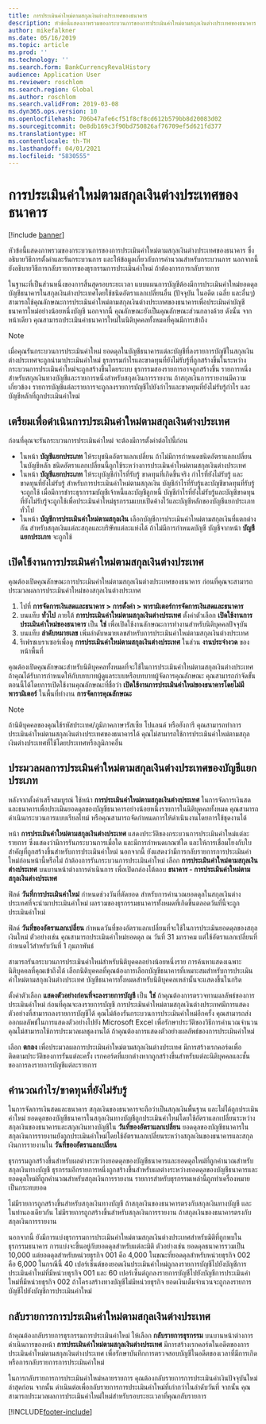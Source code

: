 ```yaml
---
title: การประเมินค่าใหม่ตามสกุลเงินต่างประเทศของธนาคาร
description: หัวข้อนี้แสดงภาพรวมของกระบวนการของการประเมินค่าใหม่ตามสกุลเงินต่างประเทศของธนาคาร ซึ่งประกอบด้วยข้อมูลเกี่ยวกับการตั้งค่า การรันกระบวนการ การคำนวณสำหรับกระบวนการ และการกลับรายการของธุรกรรมการประเมินค่าสินค้าคงคลังใหม่
author: mikefalkner
ms.date: 05/16/2019
ms.topic: article
ms.prod: ''
ms.technology: ''
ms.search.form: BankCurrencyRevalHistory
audience: Application User
ms.reviewer: roschlom
ms.search.region: Global
ms.author: roschlom
ms.search.validFrom: 2019-03-08
ms.dyn365.ops.version: 10
ms.openlocfilehash: 706b47afe6cf51f8cf8cd612b579bb8d20083d02
ms.sourcegitcommit: 0e8db169c3f90bd750826af76709ef5d621fd377
ms.translationtype: HT
ms.contentlocale: th-TH
ms.lasthandoff: 04/01/2021
ms.locfileid: "5830555"
---
```

# <a name="bank-foreign-currency-revaluation"></a>การประเมินค่าใหม่ตามสกุลเงินต่างประเทศของธนาคาร

[!include [banner](../includes/banner.md)]


หัวข้อนี้แสดงภาพรวมของกระบวนการของการประเมินค่าใหม่ตามสกุลเงินต่างประเทศของธนาคาร ซึ่งอธิบายวิธีการตั้งค่าและรันกระบวนการ และให้ข้อมูลเกี่ยวกับการคำนวณสำหรับกระบวนการ นอกจากนี้ ยังอธิบายวิธีการกลับรายการของธุรกรรมการประเมินค่าใหม่ ถ้าต้องการการกลับรายการ

ในฐานะที่เป็นส่วนหนึ่งของการสิ้นสุดรอบระยะเวลา แบบแผนการบัญชีต้องมีการประเมินค่าใหม่ยอดดุลบัญชีธนาคารในสกุลเงินต่างประเทศโดยใช้ชนิดอัตราแลกเปลี่ยนอื่น (ปัจจุบัน ในอดีต เฉลี่ย และอื่นๆ) สามารถใช้คุณลักษณะการประเมินค่าใหม่ตามสกุลเงินต่างประเทศของธนาคารเพื่อประเมินค่าบัญชีธนาคารใหม่อย่างน้อยหนึ่งบัญชี นอกจากนี้ คุณลักษณะยังเป็นคุณลักษณะส่วนกลางด้วย ดังนั้น จากหน้าเดียว คุณสามารถประเมินค่าธนาคารใหม่ในนิติบุคคลทั้งหมดที่คุณมีการเข้าถึง

> [!NOTE]
> เมื่อคุณรันกระบวนการประเมินค่าใหม่ ยอดดุลในบัญชีธนาคารแต่ละบัญชีที่ลงรายการบัญชีในสกุลเงินต่างประเทศจะถูกนำมาประเมินค่าใหม่ ธุรกรรมกำไรและขาดทุนที่ยังไม่รับรู้ที่ถูกสร้างขึ้นในระหว่างกระบวนการประเมินค่าใหม่จะถูกสร้างขึ้นโดยระบบ ธุรกรรมสองรายการอาจถูกสร้างขึ้น รายการหนึ่งสำหรับสกุลเงินทางบัญชีและรายการหนึ่งสำหรับสกุลเงินการรายงาน ถ้าสกุลเงินการรายงานมีความเกี่ยวข้อง รายการบัญชีแต่ละรายการจะถูกลงรายการบัญชีไปยังกำไรและขาดทุนที่ยังไม่รับรู้กำไร และบัญชีหลักที่ถูกประเมินค่าใหม่

## <a name="prepare-to-run-foreign-currency-revaluation"></a>เตรียมเพื่อดำเนินการประเมินค่าใหม่ตามสกุลเงินต่างประเทศ

ก่อนที่คุณจะรันกระบวนการประเมินค่าใหม่ จะต้องมีการตั้งค่าต่อไปนี้ก่อน

- ในหน้า **บัญชีแยกประเภท** ให้ระบุชนิดอัตราแลกเปลี่ยน ถ้าไม่มีการกำหนดชนิดอัตราแลกเปลี่ยนในบัญชีหลัก ชนิดอัตราแลกเปลี่ยนนี้ถูกใช้ระหว่างการประเมินค่าใหม่ตามสกุลเงินต่างประเทศ
- ในหน้า **บัญชีแยกประเภท** ให้ระบุบัญชีกำไรที่รับรู้ ขาดทุนที่เกิดขึ้นจริง กำไรที่ยังไม่รับรู้ และขาดทุนที่ยังไม่รับรู้ สำหรับการประเมินค่าใหม่ตามสกุลเงิน บัญชีกำไรที่รับรู้และบัญชีขาดทุนที่รับรู้จะถูกใช้ เมื่อมีการชำระธุรกรรมบัญชีเจ้าหนี้และบัญชีลูกหนี้ บัญชีกำไรที่ยังไม่รับรู้และบัญชีขาดทุนที่ยังไม่รับรู้จะถูกใช้เพื่อประเมินค่าใหม่ธุรกรรมแบบเปิดค้างไว้และบัญชีหลักของบัญชีแยกประเภททั่วไป
- ในหน้า **บัญชีการประเมินค่าใหม่ตามสกุลเงิน** เลือกบัญชีการประเมินค่าใหม่ตามสกุลเงินที่แตกต่างกัน สำหรับสกุลเงินแต่ละสกุลและบริษัทแต่ละแห่งได้ ถ้าไม่มีการกำหนดบัญชี บัญชีจากหน้า **บัญชีแยกประเภท** จะถูกใช้

## <a name="enable-foreign-currency-revaluation"></a>เปิดใช้งานการประเมินค่าใหม่ตามสกุลเงินต่างประเทศ

คุณต้องเปิดคุณลักษณะการประเมินค่าใหม่ตามสกุลเงินต่างประเทศของธนาคาร ก่อนที่คุณจะสามารถประมวลผลการประเมินค่าใหม่ของสกุลเงินต่างประเทศ

1. ไปที่ **การจัดการเงินสดและธนาคาร \> การตั้งค่า \> พารามิเตอร์การจัดการเงินสดและธนาคาร**
2. บนแท็บ **ทั่วไป** ภายใต้ **การประเมินค่าใหม่ตามสกุลเงินต่างประเทศ** ตั้งค่าตัวเลือก **เปิดใช้งานการประเมินค่าใหม่ของธนาคาร** เป็น **ใช่** เพื่อเปิดใช้งานลักษณะการทำงานสำหรับนิติบุคคลปัจจุบัน 
3. บนแท็บ **ลำดับหมายเลข** เพิ่มลำดับหมายเลขสำหรับการประเมินค่าใหม่ตามสกุลเงินต่างประเทศ
4. รีเฟรชเบราเซอร์เพื่อดู **การประเมินค่าใหม่ตามสกุลเงินต่างประเทศ** ในส่วน **งานประจำงวด** ของหน้าพื้นที่

คุณต้องเปิดคุณลักษณะสำหรับนิติบุคคลทั้งหมดที่จะใช้ในการประเมินค่าใหม่ตามสกุลเงินต่างประเทศ ถ้าคุณได้รับการกำหนดให้กับบทบาทผู้ดูแลระบบหรือบทบาทผู้จัดการคุณลักษณะ คุณสามารถกำจัดขั้นตอนนี้ได้โดยการเปิดใช้งานคุณลักษณะที่ชื่อว่า **เปิดใช้งานการประเมินค่าใหม่ของธนาคารโดยไม่มีพารามิเตอร์** ในพื้นที่ทำงาน **การจัดการคุณลักษณะ**

> [!NOTE]
> ถ้านิติบุคคลของคุณใช้รหัสประเทศ/ภูมิภาคภาษารัสเซีย โปแลนด์ หรือฮังการี คุณสามารถทำการประเมินค่าใหม่ตามสกุลเงินต่างประเทศของธนาคารได้ คุณไม่สามารถใช้การประเมินค่าใหม่ตามสกุลเงินต่างประเทศที่ใช้โดยประเทศหรือภูมิภาคอื่น

## <a name="process-foreign-currency-revaluation"></a>ประมวลผลการประเมินค่าใหม่ตามสกุลเงินต่างประเทศของบัญชีแยกประเภท

หลังจากตั้งค่าเสร็จสมบูรณ์ ใช้หน้า **การประเมินค่าใหม่ตามสกุลเงินต่างประเทศ** ในการจัดการเงินสดและธนาคารเพื่อประเมินยอดดุลของบัญชีธนาคารอย่างน้อยหนึ่งรายการในนิติบุคคลทั้งหมด คุณสามารถดำเนินกระบวนการแบบเรียลไทม์ หรือคุณสามารถจัดกำหนดการให้ดำเนินงานโดยการใช้ชุดงานได้

หน้า **การประเมินค่าใหม่ตามสกุลเงินต่างประเทศ** แสดงประวัติของกระบวนการประเมินค่าใหม่แต่ละรายการ ซึ่งแสดงว่ามีการรันกระบวนการเมื่อใด และมีการกำหนดเกณฑ์ใด และให้การเชื่อมโยงกับใบสำคัญที่ถูกสร้างขึ้นสำหรับการประเมินค่าใหม่ นอกจากนี้ ยังแสดงว่ามีการกลับรายการการประเมินค่าใหม่ก่อนหน้านี้หรือไม่ ถ้าต้องการรันกระบวนการประเมินค่าใหม่ เลือก **การประเมินค่าใหม่ตามสกุลเงินต่างประเทศ** บนบานหน้าต่างการดำเนินการ เพื่อเปิดกล่องโต้ตอบ **ธนาคาร - การประเมินค่าใหม่ตามสกุลเงินต่างประเทศ**

ฟิลด์ **วันที่การประเมินค่าใหม่** กำหนดช่วงวันที่ตัดยอด สำหรับการคำนวณยอดดุลในสกุลเงินต่างประเทศที่จะนำมาประเมินค่าใหม่ ผลรวมของธุรกรรมธนาคารทั้งหมดที่เกิดขึ้นตลอดวันที่นี้จะถูกประเมินค่าใหม่

ฟิลด์ **วันที่ของอัตราแลกเปลี่ยน** กำหนดวันที่ของอัตราแลกเปลี่ยนที่จะใช้ในการประเมินยอดดุลของสกุลเงินใหม่ ตัวอย่างเช่น คุณสามารถประเมินค่าใหม่ยอดดุล ณ วันที่ 31 มกราคม แต่ใช้อัตราแลกเปลี่ยนที่กำหนดไว้สำหรับวันที่ 1 กุมภาพันธ์

สามารถรันกระบวนการประเมินค่าใหม่สำหรับนิติบุคคลอย่างน้อยหนึ่งราย การค้นหาแสดงเฉพาะนิติบุคคลที่คุณเข้าถึงได้ เลือกนิติบุคคลที่คุณต้องการเลือกบัญชีธนาคารที่เหมาะสมสำหรับการประเมินค่าใหม่ตามสกุลเงินต่างประเทศ บัญชีธนาคารทั้งหมดสำหรับนิติบุคคลเหล่านั้นจะแสดงขึ้นในกริด

ตั้งค่าตัวเลือก **แสดงตัวอย่างก่อนที่จะลงรายการบัญชี** เป็น **ใช่** ถ้าคุณต้องการตรวจทานผลลัพธ์ของการประเมินค่าใหม่ ก่อนที่คุณจะลงรายการบัญชี การประเมินค่าใหม่ตามสกุลเงินต่างประเทศมีการแสดงตัวอย่างที่สามารถลงรายการบัญชีได้ คุณไม่ต้องรันกระบวนการประเมินค่าใหม่อีกครั้ง คุณสามารถส่งออกผลลัพธ์ในการแสดงตัวอย่างไปยัง Microsoft Excel เพื่อรักษาประวัติของวิธีการคำนวณจำนวน คุณไม่สามารถใช้การประมวลผลชุดงานได้ ถ้าคุณต้องการแสดงตัวอย่างผลลัพธ์ของการประเมินค่าใหม่

เลือก **ตกลง** เพื่อประมวลผลการประเมินค่าใหม่ตามสกุลเงินต่างประเทศ มีการสร้างเรกคอร์ดเพื่อติดตามประวัติของการรันแต่ละครั้ง เรกคอร์ดที่แยกต่างหากถูกสร้างขึ้นสำหรับแต่ละนิติบุคคลและชั้นของการลงรายการบัญชีแต่ละรายการ

## <a name="calculate-unrealized-gainloss"></a>คำนวณกำไร/ขาดทุนที่ยังไม่รับรู้

ในการจัดการเงินสดและธนาคาร สกุลเงินของธนาคารจะถือว่าเป็นสกุลเงินพื้นฐาน และไม่ได้ถูกประเมินค่าใหม่ ยอดดุลของบัญชีธนาคารในสกุลเงินทางบัญชีถูกประเมินค่าใหม่โดยใช้อัตราแลกเปลี่ยนระหว่างสกุลเงินของธนาคารและสกุลเงินทางบัญชีใน **วันที่ของอัตราแลกเปลี่ยน** ยอดดุลของบัญชีธนาคารในสกุลเงินการรายงานยังถูกประเมินค่าใหม่โดยใช้อัตราแลกเปลี่ยนระหว่างสกุลเงินของธนาคารและสกุลเงินการรายงานใน **วันที่ของอัตราแลกเปลี่ยน**

ธุรกรรมถูกสร้างขึ้นสำหรับผลต่างระหว่างยอดดุลของบัญชีธนาคารและยอดดุลใหม่ที่ถูกคำนวณสำหรับสกุลเงินทางบัญชี ธุรกรรมอีกรายการหนึ่งถูกสร้างขึ้นสำหรับผลต่างระหว่างยอดดุลของบัญชีธนาคารและยอดดุลใหม่ที่ถูกคำนวณสำหรับสกุลเงินการรายงาน รายการสำหรับธุรกรรมเหล่านี้ถูกทำเครื่องหมายเป็นกระทบยอด 

ไม่มีรายการถูกสร้างขึ้นสำหรับสกุลเงินทางบัญชี ถ้าสกุลเงินของธนาคารตรงกับสกุลเงินทางบัญชี และในทำนองเดียวกัน ไม่มีรายการถูกสร้างขึ้นสำหรับสกุลเงินการรายงาน ถ้าสกุลเงินของธนาคารตรงกับสกุลเงินการรายงาน

นอกจากนี้ ยังมีการแบ่งธุรกรรมการประเมินค่าใหม่ตามสกุลเงินต่างประเทศสำหรับมิติที่ถูกพบในธุรกรรมธนาคาร การแบ่งจะขึ้นอยู่กับยอดดุลสำหรับแต่ละมิติ ตัวอย่างเช่น ยอดดุลธนาคารรวมเป็น 10,000 แต่ยอดดุลสำหรับหน่วยธุรกิจ 001 คือ 4,000 ในขณะที่ยอดดุลสำหรับหน่วยธุรกิจ 002 คือ 6,000 ในกรณีนี้ 40 เปอร์เซ็นต์ของยอดเงินประเมินค่าใหม่ถูกลงรายการบัญชีไปยังบัญชีการประเมินค่าใหม่ที่มีหน่วยธุรกิจ 001 และ 60 เปอร์เซ็นต์ถูกลงรายการบัญชีไปยังบัญชีการประเมินค่าใหม่ที่มีหน่วยธุรกิจ 002 ถ้าโครงสร้างทางบัญชีไม่มีหน่วยธุรกิจ ยอดเงินเต็มจำนวนจะถูกลงรายการบัญชีไปยังบัญชีการประเมินค่าใหม่

## <a name="reverse-foreign-currency-revaluation"></a>กลับรายการการประเมินค่าใหม่ตามสกุลเงินต่างประเทศ

ถ้าคุณต้องกลับรายการธุรกรรมการประเมินค่าใหม่ ให้เลือก **กลับรายการธุรกรรม** บนบานหน้าต่างการดำเนินการของหน้า **การประเมินค่าใหม่ตามสกุลเงินต่างประเทศ** มีการสร้างเรกคอร์ดในอดีตของการประเมินค่าใหม่ตามสกุลเงินต่างประเทศ เพื่อรักษาบันทึกการตรวจสอบบัญชีในอดีตของเวลาที่มีการเกิดหรือการกลับรายการการประเมินค่าใหม่

ในการกลับรายการการประเมินค่าใหม่หลายรายการ คุณต้องกลับรายการการประเมินค่าเงินปัจจุบันใหม่ล่าสุดก่อน จากนั้น ดำเนินต่อเพื่อกลับรายการการประเมินค่าใหม่ที่เก่ากว่าในลำดับวันที่ จากนั้น คุณสามารถประมวลผลการประเมินค่าใหม่ใหม่สำหรับรอบระยะเวลาที่คุณกลับรายการ


[!INCLUDE[footer-include](../../includes/footer-banner.md)]